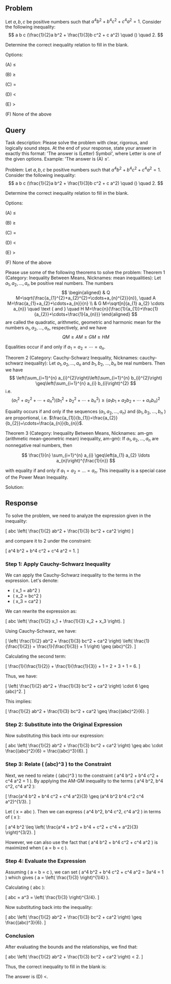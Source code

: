 ## Problem

Let $a, b, c$ be positive numbers such that $a^4 b^2 + b^4 c^2 + c^4 a^2 = 1$. Consider the following inequality:
$$
a b c (\frac{1}{2}a b^2 + \frac{1}{3}b c^2 + c a^2) \quad () \quad 2.
$$

Determine the correct inequality relation to fill in the blank.

Options:

(A) $\leq$ 

(B) $\geq$

(C) $=$ 

(D) $<$

(E) $>$

(F) None of the above

## Query

Task description: Please solve the problem with clear, rigorous, and logically sound steps. At the end of your response, state your answer in exactly this format: 'The answer is (Letter) Symbol', where Letter is one of the given options. Example: 'The answer is (A) $\leq$'.

Problem: Let $a, b, c$ be positive numbers such that $a^4 b^2 + b^4 c^2 + c^4 a^2 = 1$. Consider the following inequality:
$$
a b c (\frac{1}{2}a b^2 + \frac{1}{3}b c^2 + c a^2) \quad () \quad 2.
$$

Determine the correct inequality relation to fill in the blank.

Options:

(A) $\leq$ 

(B) $\geq$

(C) $=$ 

(D) $<$

(E) $>$

(F) None of the above

Please use some of the following theorems to solve the problem:
Theorem 1 (Category: Inequality Between Means, Nicknames: mean inequalities): Let $a_{1}, a_{2}, \ldots, a_{n}$ be positive real numbers. The numbers
$$
\begin{aligned}
& Q M=\sqrt{\frac{a_{1}^{2}+a_{2}^{2}+\cdots+a_{n}^{2}}{n}}, \quad A M=\frac{a_{1}+a_{2}+\cdots+a_{n}}{n} \\
& G M=\sqrt[n]{a_{1} a_{2} \cdots a_{n}} \quad \text { and } \quad H M=\frac{n}{\frac{1}{a_{1}}+\frac{1}{a_{2}}+\cdots+\frac{1}{a_{n}}}
\end{aligned}
$$
are called the quadratic, arithmetic, geometric and harmonic mean for the numbers $a_{1}, a_{2}, \ldots, a_{n}$, respectively, and we have
$$
Q M \geq A M \geq G M \geq H M
$$

Equalities occur if and only if $a_{1}=a_{2}=\cdots=a_{n}$.

Theorem 2 (Category: Cauchy-Schwarz Inequality, Nicknames: cauchy-schwarz inequality): Let $a_{1}, a_{2}, \ldots, a_{n}$ and $b_{1}, b_{2}$, $\ldots, b_{n}$ be real numbers. Then we have
$$
\left(\sum_{i=1}^{n} a_{i}^{2}\right)\left(\sum_{i=1}^{n} b_{i}^{2}\right) \geq\left(\sum_{i=1}^{n} a_{i} b_{i}\right)^{2}
$$
i.e.
$$
\left(a_{1}^{2}+a_{2}^{2}+\cdots+a_{n}^{2}\right)\left(b_{1}^{2}+b_{2}^{2}+\cdots+b_{n}^{2}\right) \geq\left(a_{1} b_{1}+a_{2} b_{2}+\cdots+a_{n} b_{n}\right)^{2}
$$

Equality occurs if and only if the sequences $\left(a_{1}, a_{2}, \ldots, a_{n}\right)$ and $\left(b_{1}, b_{2}\right.$, $\ldots, b_{n}$ ) are proportional, i.e. $\frac{a_{1}}{b_{1}}=\frac{a_{2}}{b_{2}}=\cdots=\frac{a_{n}}{b_{n}}$.

Theorem 3 (Category: Inequality Between Means, Nicknames: am-gm (arithmetic mean-geometric mean) inequality, am-gm): If $a_{1}, a_{2}, \ldots, a_{n}$ are nonnegative real numbers, then

$$
\frac{1}{n} \sum_{i=1}^{n} a_{i} \geq\left(a_{1} a_{2} \ldots a_{n}\right)^{\frac{1}{n}}
$$

with equality if and only if $a_{1}=a_{2}=\ldots=a_{n}$. This inequality is a special case of the Power Mean Inequality.

Solution:

## Response

To solve the problem, we need to analyze the expression given in the inequality:

\[
abc \left( \frac{1}{2} ab^2 + \frac{1}{3} bc^2 + ca^2 \right)
\]

and compare it to 2 under the constraint:

\[
a^4 b^2 + b^4 c^2 + c^4 a^2 = 1.
\]

### Step 1: Apply Cauchy-Schwarz Inequality

We can apply the Cauchy-Schwarz inequality to the terms in the expression. Let's denote:

- \( x_1 = ab^2 \)
- \( x_2 = bc^2 \)
- \( x_3 = ca^2 \)

We can rewrite the expression as:

\[
abc \left( \frac{1}{2} x_1 + \frac{1}{3} x_2 + x_3 \right).
\]

Using Cauchy-Schwarz, we have:

\[
\left( \frac{1}{2} ab^2 + \frac{1}{3} bc^2 + ca^2 \right) \left( \frac{1}{\frac{1}{2}} + \frac{1}{\frac{1}{3}} + 1 \right) \geq (abc)^{2}.
\]

Calculating the second term:

\[
\frac{1}{\frac{1}{2}} + \frac{1}{\frac{1}{3}} + 1 = 2 + 3 + 1 = 6.
\]

Thus, we have:

\[
\left( \frac{1}{2} ab^2 + \frac{1}{3} bc^2 + ca^2 \right) \cdot 6 \geq (abc)^2.
\]

This implies:

\[
\frac{1}{2} ab^2 + \frac{1}{3} bc^2 + ca^2 \geq \frac{(abc)^2}{6}.
\]

### Step 2: Substitute into the Original Expression

Now substituting this back into our expression:

\[
abc \left( \frac{1}{2} ab^2 + \frac{1}{3} bc^2 + ca^2 \right) \geq abc \cdot \frac{(abc)^2}{6} = \frac{(abc)^3}{6}.
\]

### Step 3: Relate \( (abc)^3 \) to the Constraint

Next, we need to relate \( (abc)^3 \) to the constraint \( a^4 b^2 + b^4 c^2 + c^4 a^2 = 1 \). By applying the AM-GM inequality to the terms \( a^4 b^2, b^4 c^2, c^4 a^2 \):

\[
\frac{a^4 b^2 + b^4 c^2 + c^4 a^2}{3} \geq (a^4 b^2 b^4 c^2 c^4 a^2)^{1/3}.
\]

Let \( x = abc \). Then we can express \( a^4 b^2, b^4 c^2, c^4 a^2 \) in terms of \( x \):

\[
a^4 b^2 \leq \left( \frac{a^4 + b^2 + b^4 + c^2 + c^4 + a^2}{3} \right)^{3/2}.
\]

However, we can also use the fact that \( a^4 b^2 + b^4 c^2 + c^4 a^2 \) is maximized when \( a = b = c \). 

### Step 4: Evaluate the Expression

Assuming \( a = b = c \), we can set \( a^4 b^2 + b^4 c^2 + c^4 a^2 = 3a^4 = 1 \) which gives \( a = \left( \frac{1}{3} \right)^{1/4} \).

Calculating \( abc \):

\[
abc = a^3 = \left( \frac{1}{3} \right)^{3/4}.
\]

Now substituting back into the inequality:

\[
abc \left( \frac{1}{2} ab^2 + \frac{1}{3} bc^2 + ca^2 \right) \geq \frac{(abc)^3}{6}.
\]

### Conclusion

After evaluating the bounds and the relationships, we find that:

\[
abc \left( \frac{1}{2} ab^2 + \frac{1}{3} bc^2 + ca^2 \right) < 2.
\]

Thus, the correct inequality to fill in the blank is:

The answer is (D) $<$.